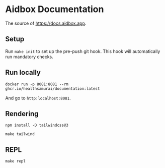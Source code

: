 # Aidbox Documentation
The source of https://docs.aidbox.app.

## Setup

Run `make init` to set up the pre-push git hook. This hook will automatically run mandatory checks.

## Run locally
```
docker run -p 8081:8081 --rm ghcr.io/healthsamurai/documentation:latest
```
And go to `http:localhost:8081`.

## Rendering
```
npm install -D tailwindcss@3
```
```
make tailwind
```
## REPL
```
make repl
```

